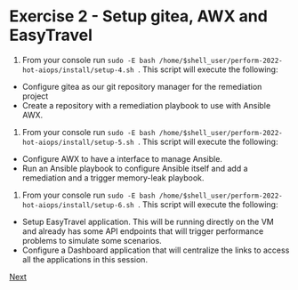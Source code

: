 # Exercise 2 - Setup gitea, AWX and EasyTravel

1. From your console run ```sudo -E bash /home/$shell_user/perform-2022-hot-aiops/install/setup-4.sh ```.
 This script will execute the following:
 - Configure gitea as our git repository manager for the remediation project
 - Create a repository with a remediation playbook to use with Ansible AWX.


 1. From your console run ```sudo -E bash /home/$shell_user/perform-2022-hot-aiops/install/setup-5.sh ```.
 This script will execute the following:
 - Configure AWX to have a interface to manage Ansible.
 - Run an Ansible playbook to configure Ansible itself and add a remediation and a trigger memory-leak playbook.

  1. From your console run ```sudo -E bash /home/$shell_user/perform-2022-hot-aiops/install/setup-6.sh ```.
  This script will execute the following:
  - Setup EasyTravel application. This will be running directly on the VM and already has some API endpoints that will trigger performance problems to simulate some scenarios.
  - Configure a Dashboard application that will centralize the links to access all the applications in this session.



[Next](./exercise-3.md)
